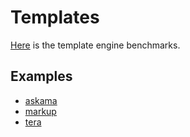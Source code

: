 # Templates

[Here] is the template engine benchmarks.

## Examples

* [askama](askama)
* [markup](markup)
* [tera](tera)

[Here]: https://github.com/rosetta-rs/template-benchmarks-rs
